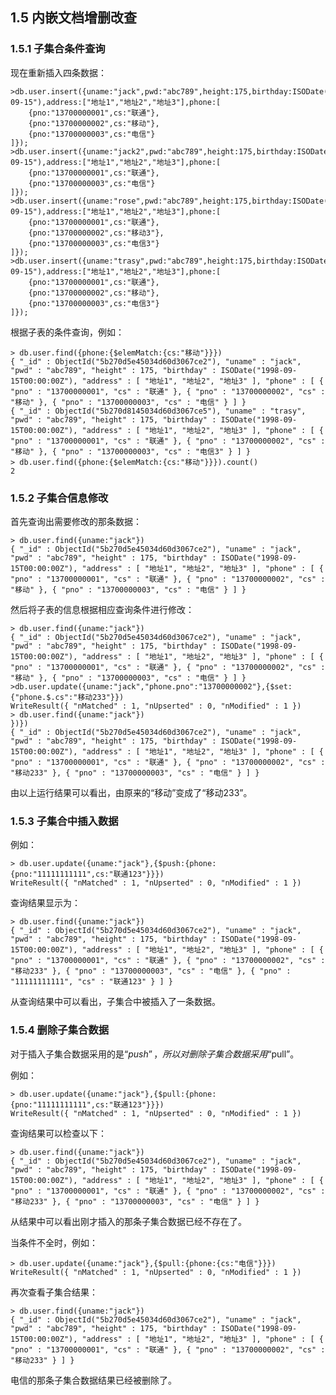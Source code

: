 ## 1.5 内嵌文档增删改查

### 1.5.1 子集合条件查询

现在重新插入四条数据：  

    >db.user.insert({uname:"jack",pwd:"abc789",height:175,birthday:ISODate("1998-09-15"),address:["地址1","地址2","地址3"],phone:[
        {pno:"13700000001",cs:"联通"},
        {pno:"13700000002",cs:"移动"},
        {pno:"13700000003",cs:"电信"}
    ]});
    >db.user.insert({uname:"jack2",pwd:"abc789",height:175,birthday:ISODate("1998-09-15"),address:["地址1","地址2","地址3"],phone:[
        {pno:"13700000001",cs:"联通"},
        {pno:"13700000003",cs:"电信"}
    ]});
    >db.user.insert({uname:"rose",pwd:"abc789",height:175,birthday:ISODate("1998-09-15"),address:["地址1","地址2","地址3"],phone:[
        {pno:"13700000001",cs:"联通"},
        {pno:"13700000002",cs:"移动3"},
        {pno:"13700000003",cs:"电信3"}
    ]});
    >db.user.insert({uname:"trasy",pwd:"abc789",height:175,birthday:ISODate("1998-09-15"),address:["地址1","地址2","地址3"],phone:[
        {pno:"13700000001",cs:"联通"},
        {pno:"13700000002",cs:"移动"},
        {pno:"13700000003",cs:"电信3"}
    ]});

根据子表的条件查询，例如：

    > db.user.find({phone:{$elemMatch:{cs:"移动"}}})
    { "_id" : ObjectId("5b270d5e45034d60d3067ce2"), "uname" : "jack", "pwd" : "abc789", "height" : 175, "birthday" : ISODate("1998-09-15T00:00:00Z"), "address" : [ "地址1", "地址2", "地址3" ], "phone" : [ { "pno" : "13700000001", "cs" : "联通" }, { "pno" : "13700000002", "cs" : "移动" }, { "pno" : "13700000003", "cs" : "电信" } ] }
    { "_id" : ObjectId("5b270d8145034d60d3067ce5"), "uname" : "trasy", "pwd" : "abc789", "height" : 175, "birthday" : ISODate("1998-09-15T00:00:00Z"), "address" : [ "地址1", "地址2", "地址3" ], "phone" : [ { "pno" : "13700000001", "cs" : "联通" }, { "pno" : "13700000002", "cs" : "移动" }, { "pno" : "13700000003", "cs" : "电信3" } ] }
    > db.user.find({phone:{$elemMatch:{cs:"移动"}}}).count()
    2

### 1.5.2 子集合信息修改

首先查询出需要修改的那条数据：    

    > db.user.find({uname:"jack"})
    { "_id" : ObjectId("5b270d5e45034d60d3067ce2"), "uname" : "jack", "pwd" : "abc789", "height" : 175, "birthday" : ISODate("1998-09-15T00:00:00Z"), "address" : [ "地址1", "地址2", "地址3" ], "phone" : [ { "pno" : "13700000001", "cs" : "联通" }, { "pno" : "13700000002", "cs" : "移动" }, { "pno" : "13700000003", "cs" : "电信" } ] }

然后将子表的信息根据相应查询条件进行修改：

    > db.user.find({uname:"jack"})
    { "_id" : ObjectId("5b270d5e45034d60d3067ce2"), "uname" : "jack", "pwd" : "abc789", "height" : 175, "birthday" : ISODate("1998-09-15T00:00:00Z"), "address" : [ "地址1", "地址2", "地址3" ], "phone" : [ { "pno" : "13700000001", "cs" : "联通" }, { "pno" : "13700000002", "cs" : "移动" }, { "pno" : "13700000003", "cs" : "电信" } ] }
    >db.user.update({uname:"jack","phone.pno":"13700000002"},{$set:{"phone.$.cs":"移动233"}})
    WriteResult({ "nMatched" : 1, "nUpserted" : 0, "nModified" : 1 })
    > db.user.find({uname:"jack"})                                                        })})
    { "_id" : ObjectId("5b270d5e45034d60d3067ce2"), "uname" : "jack", "pwd" : "abc789", "height" : 175, "birthday" : ISODate("1998-09-15T00:00:00Z"), "address" : [ "地址1", "地址2", "地址3" ], "phone" : [ { "pno" : "13700000001", "cs" : "联通" }, { "pno" : "13700000002", "cs" : "移动233" }, { "pno" : "13700000003", "cs" : "电信" } ] }

由以上运行结果可以看出，由原来的“移动”变成了“移动233”。

### 1.5.3 子集合中插入数据

例如：

    > db.user.update({uname:"jack"},{$push:{phone:{pno:"11111111111",cs:"联通123"}}})
    WriteResult({ "nMatched" : 1, "nUpserted" : 0, "nModified" : 1 })

查询结果显示为：  

    > db.user.find({uname:"jack"})
    { "_id" : ObjectId("5b270d5e45034d60d3067ce2"), "uname" : "jack", "pwd" : "abc789", "height" : 175, "birthday" : ISODate("1998-09-15T00:00:00Z"), "address" : [ "地址1", "地址2", "地址3" ], "phone" : [ { "pno" : "13700000001", "cs" : "联通" }, { "pno" : "13700000002", "cs" : "移动233" }, { "pno" : "13700000003", "cs" : "电信" }, { "pno" : "11111111111", "cs" : "联通123" } ] }

从查询结果中可以看出，子集合中被插入了一条数据。

### 1.5.4 删除子集合数据

对于插入子集合数据采用的是“$push”，所以对删除子集合数据采用“$pull”。  

例如：  

    > db.user.update({uname:"jack"},{$pull:{phone:{pno:"11111111111",cs:"联通123"}}})
    WriteResult({ "nMatched" : 1, "nUpserted" : 0, "nModified" : 1 })

查询结果可以检查以下：  

    > db.user.find({uname:"jack"})                                                 
    { "_id" : ObjectId("5b270d5e45034d60d3067ce2"), "uname" : "jack", "pwd" : "abc789", "height" : 175, "birthday" : ISODate("1998-09-15T00:00:00Z"), "address" : [ "地址1", "地址2", "地址3" ], "phone" : [ { "pno" : "13700000001", "cs" : "联通" }, { "pno" : "13700000002", "cs" : "移动233" }, { "pno" : "13700000003", "cs" : "电信" } ] }

从结果中可以看出刚才插入的那条子集合数据已经不存在了。

当条件不全时，例如：  

    > db.user.update({uname:"jack"},{$pull:{phone:{cs:"电信"}}})
    WriteResult({ "nMatched" : 1, "nUpserted" : 0, "nModified" : 1 })

再次查看子集合结果：

    > db.user.find({uname:"jack"})                       
    { "_id" : ObjectId("5b270d5e45034d60d3067ce2"), "uname" : "jack", "pwd" : "abc789", "height" : 175, "birthday" : ISODate("1998-09-15T00:00:00Z"), "address" : [ "地址1", "地址2", "地址3" ], "phone" : [ { "pno" : "13700000001", "cs" : "联通" }, { "pno" : "13700000002", "cs" : "移动233" } ] }

电信的那条子集合数据结果已经被删除了。
